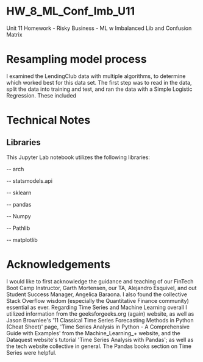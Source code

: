 # HW_8_ML_Conf_Imb_U11
Unit 11 Homework - Risky Business - ML w Imbalanced Lib and Confusion Matrix

# Resampling model process

I examined the LendingClub data with multiple algorithms, to determine which worked best for this data set. 
The first step was to read in the data, split the data into training and test, and ran the data with a Simple Logistic Regression. 
These included 



# Technical Notes

## Libraries
This Jupyter Lab notebook utilizes the following libraries:

 --   arch

 --   statsmodels.api

 --   sklearn

 --   pandas

 --   Numpy

 --   Pathlib

 --   matplotlib


# Acknowledgements

I would like to first acknowledge the guidance and teaching of our FinTech Boot Camp Instructor, Garth Mortensen, our TA, Alejandro Esquivel, and out Student Success Manager, Angelica Baraona. I also found the collective Stack Overflow wisdom (especially the Quantitative Finance community) essential as ever. Regarding Time Series and Machine Learning overall I utilized information from the geeksforgeeks.org (again) website, as well as Jason Brownlee's '11 Classical Time Series Forecasting Methods in Python (Cheat Sheet)' page, 'Time Series Analysis in Python - A Comprehensive Guide with Examples' from the Machine_Learning_+ website, and the Dataquest website's tutorial 'Time Series Analysis with Pandas'; as well as the tech website collective in general. The Pandas books section on Time Series were helpful. 
